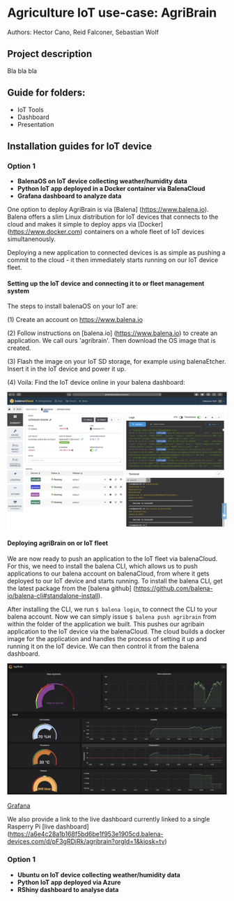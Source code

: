 # Agriculture IoT use-case: AgriBrain

Authors: Hector Cano, Reid Falconer, Sebastian Wolf

## Project description

Bla bla bla

## Guide for folders:

- IoT Tools
- Dashboard
- Presentation

## Installation guides for IoT device

### Option 1
- **BalenaOS on IoT device collecting weather/humidity data**
- **Python IoT app deployed in a Docker container via BalenaCloud**
- **Grafana dashboard to analyze data**

One option to deploy AgriBrain is via [Balena] (https://www.balena.io). Balena offers a slim Linux distribution for IoT devices that connects to the cloud and makes it simple to deploy apps via [Docker] (https://www.docker.com) containers on a whole fleet of IoT devices simultanenously.

Deploying a new application to connected devices is as simple as pushing a commit to the cloud - it then immediately starts running on our IoT device fleet.

#### Setting up the IoT device and connecting it to or fleet management system
The steps to install balenaOS on your IoT are:

(1) Create an account on https://www.balena.io

(2) Follow instructions on [balena.io] (https://www.balena.io) to create an application. We call ours 'agribrain'. Then download the OS image that is created.

(3) Flash the image on your IoT SD storage, for example using balenaEtcher. Insert it in the IoT device and power it up.

(4) Voila: Find the IoT device online in your balena dashboard:

![](IoT_Tools/images/IoT-device-management.png?)

#### Deploying agriBrain on or IoT fleet
We are now ready to push an application to the IoT fleet via balenaCloud. For this, we need to install the balena CLI, which allows us to push applications to our balena account on balenaCloud, from where it gets deployed to our IoT device and starts running. To install the balena CLI, get the latest package from the [balena github] (https://github.com/balena-io/balena-cli#standalone-install).

After installing the CLI, we run ```$ balena login```, to connect the CLI to your balena account. Now we can simply issue ```$ balena push agribrain``` from within the folder of the application we built. This pushes our agribain application to the IoT device via the balenaCloud. The cloud builds a docker image for the application and handles the process of setting it up and running it on the IoT device. We can then control it from the balena dashboard.

![](IoT_Tools/images/AgriBrain-Dashboard.png?)


[Grafana](https://github.com/grafana/grafana)


We also provide a link to the live dashboard currently linked to a single Rasperry Pi [live dashboard] (https://a6e4c28a1b168f5bd6be1f953e1905cd.balena-devices.com/d/pF3gRDiRk/agribrain?orgId=1&kiosk=tv)


### Option 1
- **Ubuntu on IoT device collecting weather/humidity data**
- **Python IoT app deployed via Azure**
- **RShiny dashboard to analyse data**
